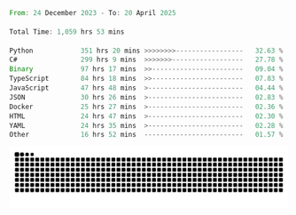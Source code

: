 <!--START_SECTION:waka-->

```rust
From: 24 December 2023 - To: 20 April 2025

Total Time: 1,059 hrs 53 mins

Python            351 hrs 20 mins >>>>>>>>-----------------   32.63 %
C#                299 hrs 9 mins  >>>>>>>------------------   27.78 %
Binary            97 hrs 17 mins  >>-----------------------   09.04 %
TypeScript        84 hrs 18 mins  >>-----------------------   07.83 %
JavaScript        47 hrs 48 mins  >------------------------   04.44 %
JSON              30 hrs 26 mins  >------------------------   02.83 %
Docker            25 hrs 27 mins  >------------------------   02.36 %
HTML              24 hrs 47 mins  >------------------------   02.30 %
YAML              24 hrs 35 mins  >------------------------   02.28 %
Other             16 hrs 52 mins  -------------------------   01.57 %
```

<!--END_SECTION:waka-->


<picture>
  <source media="(prefers-color-scheme: dark)" srcset="https://raw.githubusercontent.com/jeerawut97/jeerawut97/output/github-contribution-grid-snake.svg">
  <img alt="github contribution grid snake animation" src="https://raw.githubusercontent.com/jeerawut97/jeerawut97/output/github-contribution-grid-snake.svg">
</picture>
